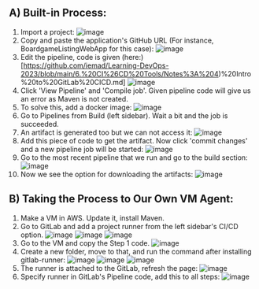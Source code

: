 ## A) Built-in Process:
1) Import a project:
   ![image](https://github.com/iemad/Learning-DevOps-2023/assets/17620076/73abce5b-0bd7-4f30-94d2-5a1516cdcf5a)
2) Copy and paste the application's GitHub URL (For instance, BoardgameListingWebApp for this case):
   ![image](https://github.com/iemad/Learning-DevOps-2023/assets/17620076/15020035-39a4-4885-9fd4-bddb19b2a45b)
3) Edit the pipeline, code is given (here:)[https://github.com/iemad/Learning-DevOps-2023/blob/main/6.%20CI%26CD%20Tools/Notes%3A%204)%20Intro%20to%20GitLab%20CICD.md]
   ![image](https://github.com/iemad/Learning-DevOps-2023/assets/17620076/528cf799-9a48-4280-ba4c-b3d2f45bdabd)
4) Click 'View Pipeline' and 'Compile job'. Given pipeline code will give us an error as Maven is not created.
5) To solve this, add a docker image:
   ![image](https://github.com/iemad/Learning-DevOps-2023/assets/17620076/fd4f949b-520d-434e-835e-761f57a19231)
6) Go to Pipelines from Build (left sidebar). Wait a bit and the job is succeeded.
7) An artifact is generated too but we can not access it:
   ![image](https://github.com/iemad/Learning-DevOps-2023/assets/17620076/f2660fc3-ca3d-4cfc-a30e-e30c17c12f65)
8) Add this piece of code to get the artifact. Now click 'commit changes' and a new pipeline job will be started:
   ![image](https://github.com/iemad/Learning-DevOps-2023/assets/17620076/df984172-eafe-45bb-a433-1d1e1ee1a655)
9) Go to the most recent pipeline that we run and go to the build section:
   ![image](https://github.com/iemad/Learning-DevOps-2023/assets/17620076/31da1606-cdae-4d27-8b6b-6b47b9ee20eb)
10) Now we see the option for downloading the artifacts:
    ![image](https://github.com/iemad/Learning-DevOps-2023/assets/17620076/571b03c7-0d6e-4675-8f32-47461b1e463d)


## B) Taking the Process to Our Own VM Agent:
1) Make a VM in AWS. Update it, install Maven.
2) Go to GitLab and add a project runner from the left sidebar's CI/CD option.
   ![image](https://github.com/iemad/Learning-DevOps-2023/assets/17620076/6699b827-c400-40c5-b577-cd72bce232dd)
   ![image](https://github.com/iemad/Learning-DevOps-2023/assets/17620076/a83229e3-681a-447c-8fd7-f8d89750ad38)
   ![image](https://github.com/iemad/Learning-DevOps-2023/assets/17620076/b013f094-c3a6-4808-a0de-bbe098999c8a)
4) Go to the VM and copy the Step 1 code.
   ![image](https://github.com/iemad/Learning-DevOps-2023/assets/17620076/5754118c-72cd-4ec6-b32f-c164b9db930b)
5) Create a new folder, move to that, and run the command after installing gitlab-runner:
   ![image](https://github.com/iemad/Learning-DevOps-2023/assets/17620076/4d21d046-50b9-41fb-9531-72f9f75b3765)
   ![image](https://github.com/iemad/Learning-DevOps-2023/assets/17620076/bfcdff04-298d-47da-8a99-875e7216fe89)
   ![image](https://github.com/iemad/Learning-DevOps-2023/assets/17620076/7f16c657-f007-4b61-8aaa-74d058595162)
6) The runner is attached to the GitLab, refresh the page:
   ![image](https://github.com/iemad/Learning-DevOps-2023/assets/17620076/ff39e90c-980c-47e9-988e-17f2728efdb2)
7) Specify runner in GitLab's Pipeline code, add this to all steps:
   ![image](https://github.com/iemad/Learning-DevOps-2023/assets/17620076/acfe95e9-8f0e-47e6-8e5b-745634e33a04)

   





